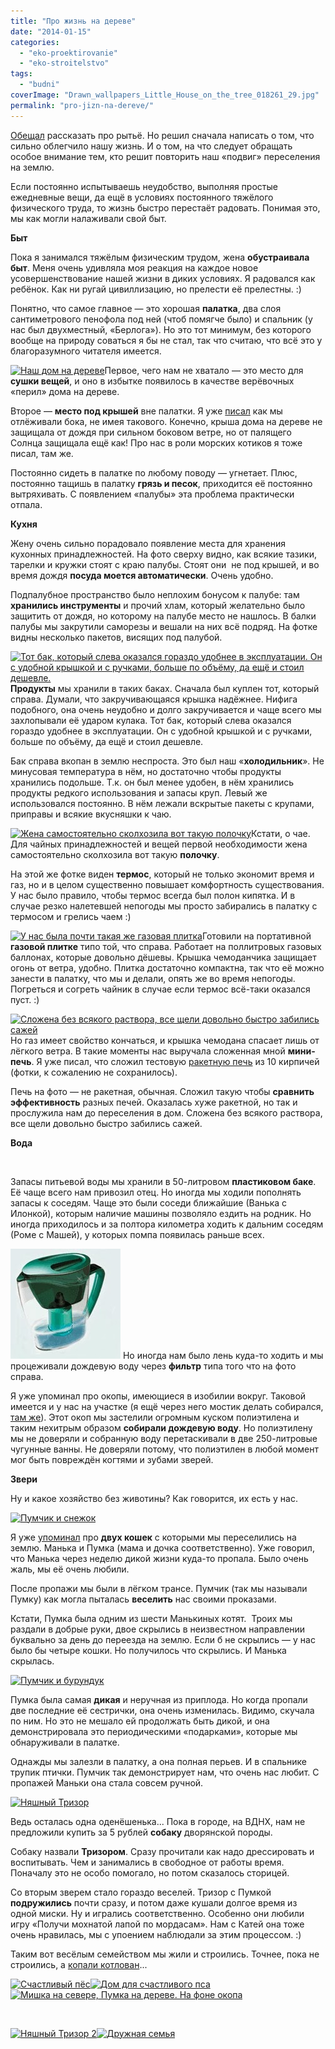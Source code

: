 ```yaml
---
title: "Про жизнь на дереве"
date: "2014-01-15"
categories: 
  - "eko-proektirovanie"
  - "eko-stroitelstvo"
tags: 
  - "budni"
coverImage: "Drawn_wallpapers_Little_House_on_the_tree_018261_29.jpg"
permalink: "pro-jizn-na-dereve/"
---
```


[Обещал](http://svobodaiznutri.ru/?p=23) рассказать про рытьё. Но решил сначала написать о том, что сильно облегчило нашу жизнь. И о том, на что следует обращать особое внимание тем, кто решит повторить наш «подвиг» переселения на землю.

Если постоянно испытываешь неудобство, выполняя простые ежедневные вещи, да ещё в условиях постоянного тяжёлого физического труда, то жизнь быстро перестаёт радовать. Понимая это, мы как могли налаживали свой быт.

**Быт**

Пока я занимался тяжёлым физическим трудом, жена **обустраивала быт**. Меня очень удивляла моя реакция на каждое новое усовершенствование нашей жизни в диких условиях. Я радовался как ребёнок. Как ни ругай цивиллизацию, но прелести её прелестны. :)

Понятно, что самое главное — это хорошая **палатка**, два слоя сантиметрового пенофола под ней (чтоб помягче было) и спальник (у нас был двухместный, «Берлога»). Но это тот минимум, без которого вообще на природу соваться я бы не стал, так что считаю, что всё это у благоразумного читателя имеется.

[![Наш дом на дереве](images/IMG_20130625_201713-300x225.jpg "Наш дом на дереве")](http://svobodaiznutri.ru/wp-content/uploads/2014/01/IMG_20130625_201713.jpg)Первое, чего нам не хватало — это место для **сушки вещей**, и оно в избытке появилось в качестве верёвочных «перил» дома на дереве.

Второе — **место под крышей** вне палатки. Я уже [писал](http://svobodaiznutri.ru/?p=24) как мы отлёживали бока, не имея такового. Конечно, крыша дома на дереве не защищала от дождя при сильном боковом ветре, но от палящего Солнца защищала ещё как! Про нас в роли морских котиков я тоже писал, там же.

Постоянно сидеть в палатке по любому поводу — угнетает. Плюс, постоянно тащишь в палатку **грязь и песок**, приходится её постоянно вытряхивать. С появлением «палубы» эта проблема практически отпала.

**Кухня**

Жену очень сильно порадовало появление места для хранения кухонных принадлежностей. На фото сверху видно, как всякие тазики, тарелки и кружки стоят с краю палубы. Стоят они  не под крышей, и во время дождя **посуда моется автоматически**. Очень удобно.

Подпалубное пространство было неплохим бонусом к палубе: там **хранились инструменты** и прочий хлам, который желательно было защитить от дождя, но которому на палубе место не нашлось. В балки палубы мы закрутили саморезы и вешали на них всё подряд. На фотке видны несколько пакетов, висящих под палубой.

[![Тот бак, который слева оказался гораздо удобнее в эксплуатации. Он с удобной крышкой и с ручками, больше по объёму, да ещё и стоил дешевле.](images/IMG_20130625_201631-300x225.jpg "Тот бак, который слева оказался гораздо удобнее в эксплуатации. Он с удобной крышкой и с ручками, больше по объёму, да ещё и стоил дешевле.")](http://svobodaiznutri.ru/wp-content/uploads/2014/01/IMG_20130625_201631.jpg)**Продукты** мы хранили в таких баках. Сначала был куплен тот, который справа. Думали, что закручивающаяся крышка надёжнее. Нифига подобного, она очень неудобно и долго закручивается и чаще всего мы захлопывали её ударом кулака. Тот бак, который слева оказался гораздо удобнее в эксплуатации. Он с удобной крышкой и с ручками, больше по объёму, да ещё и стоил дешевле.

Бак справа вкопан в землю неспроста. Это был наш «**холодильник**». Не минусовая температура в нём, но достаточно чтобы продукты хранились подольше. Т.к. он был менее удобен, в нём хранились продукты редкого использования и запасы круп. Левый же использовался постоянно. В нём лежали вскрытые пакеты с крупами, приправы и всякие вкусняшки к чаю.

[![Жена самостоятельно сколхозила вот такую полочку](images/IMG_20130625_201404-225x300.jpg "Жена самостоятельно сколхозила вот такую полочку")](http://svobodaiznutri.ru/wp-content/uploads/2014/01/IMG_20130625_201404.jpg)Кстати, о чае. Для чайных принадлежностей и вещей первой необходимости жена самостоятельно сколхозила вот такую **полочку**.

На этой же фотке виден **термос**, который не только экономит время и газ, но и в целом существенно повышает комфортность существования. У нас было правило, чтобы термос всегда был полон кипятка. И в случае резко налетевшей непогоды мы просто забирались в палатку с термосом и грелись чаем :)

[![У нас была почти такая же газовая плитка](images/D0-BF-D0-BB-D0-B8-D1-82-D0-BA-D0-B0-242x300.jpg "У нас была почти такая же газовая плитка")](http://svobodaiznutri.ru/wp-content/uploads/2014/01/D0-BF-D0-BB-D0-B8-D1-82-D0-BA-D0-B0.jpg)Готовили на портативной **газовой плитке** типо той, что справа. Работает на поллитровых газовых баллонах, которые довольно дёшевы. Крышка чемоданчика защищает огонь от ветра, удобно. Плитка достаточно компактна, так что её можно занести в палатку, что мы и делали, опять же во время непогоды. Погреться и согреть чайник в случае если термос всё-таки оказался пуст. :)

[![Сложена без всякого раствора, все щели довольно быстро забились сажей](images/IMG_20130704_171959-225x300.jpg "Сложена без всякого раствора, все щели довольно быстро забились сажей")](http://svobodaiznutri.ru/wp-content/uploads/2014/01/IMG_20130704_171959.jpg)Но газ имеет свойство кончаться, и крышка чемодана спасает лишь от лёгкого ветра. В такие моменты нас выручала сложенная мной **мини-печь**. Я уже писал, что сложил тестовую [ракетную печь](http://svobodaiznutri.ru/?p=27) из 10 кирпичей (фотки, к сожалению не сохранилось).

Печь на фото — не ракетная, обычная. Сложил такую чтобы **сравнить эффективность** разных печей. Оказалась хуже ракетной, но так и прослужила нам до переселения в дом. Сложена без всякого раствора, все щели довольно быстро забились сажей.

**Вода**

 

Запасы питьевой воды мы хранили в 50-литровом **пластиковом баке**. Её чаще всего нам привозил отец. Но иногда мы ходили пополнять запасы к соседям. Чаще это были соседи ближайшие (Ванька с Илонкой), которым наличие машины позволяло ездить на родник. Но иногда приходилось и за полтора километра ходить к дальним соседям (Роме с Машей), у которых помпа появилась раньше всех.

[![Фильтр для воды](images/Filter.jpg "Фильтр для воды")](http://svobodaiznutri.ru/wp-content/uploads/2014/01/Filter.jpg) Но иногда нам было лень куда-то ходить и мы процеживали дождевую воду через **фильтр** типа того что на фото справа.

Я уже упоминал про окопы, имеющиеся в изобилии вокруг. Таковой имеется и у нас на участке (я ещё через него мостик делать собирался, [там же](http://svobodaiznutri.ru/?p=24)). Этот окоп мы застелили огромным куском полиэтилена и таким нехитрым образом **собирали дождевую воду**. Но полиэтилену мы не доверяли и собранную воду перетаскивали в две 250-литровые чугунные ванны. Не доверяли потому, что полиэтилен в любой момент мог быть повреждён когтями и зубами зверей.

**Звери**

Ну и какое хозяйство без животины? Как говорится, их есть у нас.

[![](images/D0-9F-D1-83-D0-BC-D1-87-D0-B8-D0-BA-D0-B8-D1-81-D0-BD-D0-B5-D0-B6-D0-BE-D0-BA-300x225.jpg "Пумчик и снежок")](http://svobodaiznutri.ru/wp-content/uploads/2014/01/D0-9F-D1-83-D0-BC-D1-87-D0-B8-D0-BA-D0-B8-D1-81-D0-BD-D0-B5-D0-B6-D0-BE-D0-BA.jpg)

Я уже [упоминал](http://svobodaiznutri.ru/?p=25) про **двух кошек** с которыми мы переселились на землю. Манька и Пумка (мама и дочка соответственно). Уже говорил, что Манька через неделю дикой жизни куда-то пропала. Было очень жаль, мы её очень любили.

После пропажи мы были в лёгком трансе. Пумчик (так мы называли Пумку) как могла пыталась **веселить** нас своими проказами.

Кстати, Пумка была одним из шести Манькиных котят.  Троих мы раздали в добрые руки, двое скрылись в неизвестном направлении буквально за день до переезда на землю. Если б не скрылись — у нас было бы четыре кошки. Но получилось что скрылись. И Манька скрылась.

[![](images/IMG_20130704_174629-300x225.jpg "Пумчик и бурундук")](http://svobodaiznutri.ru/wp-content/uploads/2014/01/IMG_20130704_174629.jpg)

Пумка была самая **дикая** и неручная из приплода. Но когда пропали две последние её сестрички, она очень изменилась. Видимо, скучала по ним. Но это не мешало ей продолжать быть дикой, и она демонстрировала это периодическими «подарками», которые мы обнаруживали в палатке.

Однажды мы залезли в палатку, а она полная перьев. И в спальнике трупик птички. Пумчик так демонстрирует нам, что очень нас любит. С пропажей Маньки она стала совсем ручной.

[![](images/IMG_20130704_174709-225x300.jpg "Няшный Тризор")](http://svobodaiznutri.ru/wp-content/uploads/2014/01/IMG_20130704_174709.jpg)

Ведь осталась одна оденёшенька... Пока в городе, на ВДНХ, нам не предложили купить за 5 рублей **собаку** дворянской породы.

Собаку назвали **Тризором**. Сразу прочитали как надо дрессировать и воспитывать. Чем и занимались в свободное от работы время. Поначалу это не особо помогало, но потом сказалось сторицей.

Со вторым зверем стало гораздо веселей. Тризор с Пумкой **подружились** почти сразу, и потом даже кушали долгое время из одной миски. Ну и игрались соответственно. Особенно они любили игру «Получи мохнатой лапой по мордасам». Нам с Катей она тоже очень нравилась, мы с упоением наблюдали за этим процессом. :)

Таким вот весёлым семейством мы жили и строились. Точнее, пока не строились, а [копали котлован](http://svobodaiznutri.ru/?p=21)...

[![](images/IMG_20130718_195935-225x300.jpg "Счастливый пёс")](http://svobodaiznutri.ru/wp-content/uploads/2014/01/IMG_20130718_195935.jpg)[![](images/IMG_20130717_211732-225x300.jpg "Дом для счастливого пса")](http://svobodaiznutri.ru/wp-content/uploads/2014/01/IMG_20130717_211732.jpg)[![](images/IMG_20130708_202507-225x300.jpg "Мишка на севере, Пумка на дереве. На фоне окопа")](http://svobodaiznutri.ru/wp-content/uploads/2014/01/IMG_20130708_202507.jpg)

 

[![](images/IMG_20130717_212130-300x225.jpg "Няшный Тризор 2")](http://svobodaiznutri.ru/wp-content/uploads/2014/01/IMG_20130717_212130.jpg)[![](images/IMG_20130701_191235-300x225.jpg "Дружная семья")](http://svobodaiznutri.ru/wp-content/uploads/2014/01/IMG_20130701_191235.jpg)
